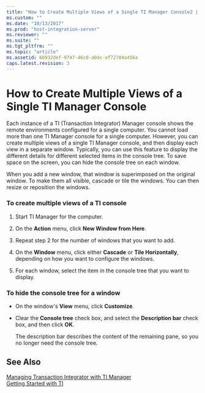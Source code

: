 ```yaml
---
title: "How to Create Multiple Views of a Single TI Manager Console2 | Microsoft Docs"
ms.custom: ""
ms.date: "10/13/2017"
ms.prod: "host-integration-server"
ms.reviewer: ""
ms.suite: ""
ms.tgt_pltfrm: ""
ms.topic: "article"
ms.assetid: 66932def-9747-46c0-a0dc-ef72784a456a
caps.latest.revision: 3
---
```

# How to Create Multiple Views of a Single TI Manager Console
Each instance of a TI (Transaction Integrator) Manager console shows the remote environments configured for a single computer. You cannot load more than one TI Manager console for a single computer. However, you can create multiple views of a single TI Manager console, and then display each view in a separate window. Typically, you can use this feature to display the different details for different selected items in the console tree. To save space on the screen, you can hide the console tree on each window.  
  
 When you add a new window, that window is superimposed on the original window. To make them all visible, cascade or tile the windows. You can then resize or reposition the windows.  
  
### To create multiple views of a TI console  
  
1.  Start TI Manager for the computer.  
  
2.  On the **Action** menu, click **New Window from Here**.  
  
3.  Repeat step 2 for the number of windows that you want to add.  
  
4.  On the **Window** menu, click either **Cascade** or **Tile Horizontally**, depending on how you want to configure the windows.  
  
5.  For each window, select the item in the console tree that you want to display.  
  
### To hide the console tree for a window  
  
-   On the window's **View** menu, click **Customize**.  
  
-   Clear the **Console tree** check box, and select the **Description bar** check box, and then click **OK**.  
  
     The description bar describes the content of the remaining pane, so you no longer need the console tree.  
  
## See Also  
 [Managing Transaction Integrator with TI Manager](../core/managing-transaction-integrator-with-ti-manager.md)   
 [Getting Started with TI](../core/getting-started-with-ti.md)